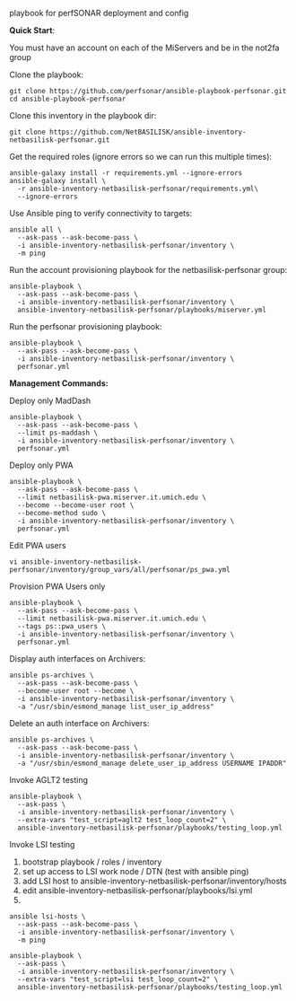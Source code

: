 playbook for perfSONAR deployment and config

**Quick Start**:

You must have an account on each of the MiServers and be in the not2fa group

Clone the playbook:

```
git clone https://github.com/perfsonar/ansible-playbook-perfsonar.git
cd ansible-playbook-perfsonar
```

Clone this inventory in the playbook dir:

```
git clone https://github.com/NetBASILISK/ansible-inventory-netbasilisk-perfsonar.git
```

Get the required roles (ignore errors so we can run this multiple times):

```
ansible-galaxy install -r requirements.yml --ignore-errors
ansible-galaxy install \
  -r ansible-inventory-netbasilisk-perfsonar/requirements.yml\
  --ignore-errors
```

Use Ansible ping to verify connectivity to targets:

```
ansible all \
  --ask-pass --ask-become-pass \
  -i ansible-inventory-netbasilisk-perfsonar/inventory \
  -m ping
```

Run the account provisioning playbook for the netbasilisk-perfsonar group:

```
ansible-playbook \
  --ask-pass --ask-become-pass \
  -i ansible-inventory-netbasilisk-perfsonar/inventory \
  ansible-inventory-netbasilisk-perfsonar/playbooks/miserver.yml
```

Run the perfsonar provisioning playbook:

```
ansible-playbook \
  --ask-pass --ask-become-pass \
  -i ansible-inventory-netbasilisk-perfsonar/inventory \
  perfsonar.yml
```

**Management Commands:**

Deploy only MadDash

```
ansible-playbook \
  --ask-pass --ask-become-pass \
  --limit ps-maddash \
  -i ansible-inventory-netbasilisk-perfsonar/inventory \
  perfsonar.yml
```

Deploy only PWA

```
ansible-playbook \
  --ask-pass --ask-become-pass \
  --limit netbasilisk-pwa.miserver.it.umich.edu \
  --become --become-user root \
  --become-method sudo \
  -i ansible-inventory-netbasilisk-perfsonar/inventory \
  perfsonar.yml
```

Edit PWA users

```
vi ansible-inventory-netbasilisk-perfsonar/inventory/group_vars/all/perfsonar/ps_pwa.yml
```

Provision PWA Users only

```
ansible-playbook \
  --ask-pass --ask-become-pass \
  --limit netbasilisk-pwa.miserver.it.umich.edu \
  --tags ps::pwa_users \
  -i ansible-inventory-netbasilisk-perfsonar/inventory \
  perfsonar.yml
```

Display auth interfaces on Archivers:

```
ansible ps-archives \
  --ask-pass --ask-become-pass \
  --become-user root --become \
  -i ansible-inventory-netbasilisk-perfsonar/inventory \
  -a "/usr/sbin/esmond_manage list_user_ip_address"
```

Delete an auth interface on Archivers:

```
ansible ps-archives \
  --ask-pass --ask-become-pass \
  -i ansible-inventory-netbasilisk-perfsonar/inventory \
  -a "/usr/sbin/esmond_manage delete_user_ip_address USERNAME IPADDR"
```

Invoke AGLT2 testing

```
ansible-playbook \
  --ask-pass \
  -i ansible-inventory-netbasilisk-perfsonar/inventory \
  --extra-vars "test_script=aglt2 test_loop_count=2" \
  ansible-inventory-netbasilisk-perfsonar/playbooks/testing_loop.yml
```

Invoke LSI testing
1. bootstrap playbook / roles / inventory
2. set up access to LSI work node / DTN (test with ansible ping)
3. add LSI host to ansible-inventory-netbasilisk-perfsonar/inventory/hosts
4. edit ansible-inventory-netbasilisk-perfsonar/playbooks/lsi.yml
5. 


```
ansible lsi-hosts \
  --ask-pass --ask-become-pass \
  -i ansible-inventory-netbasilisk-perfsonar/inventory \
  -m ping
```

```
ansible-playbook \
  --ask-pass \
  -i ansible-inventory-netbasilisk-perfsonar/inventory \
  --extra-vars "test_script=lsi test_loop_count=2" \
  ansible-inventory-netbasilisk-perfsonar/playbooks/testing_loop.yml
```
